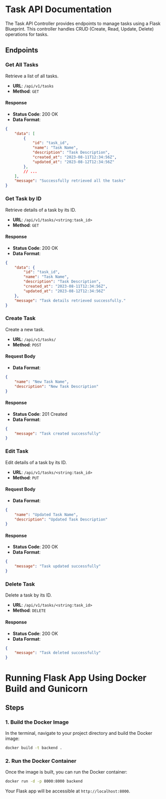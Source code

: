# Task API Documentation

The Task API Controller provides endpoints to manage tasks using a Flask Blueprint. This controller handles CRUD (Create, Read, Update, Delete) operations for tasks.

## Endpoints

### Get All Tasks

Retrieve a list of all tasks.

- **URL**: `/api/v1/tasks`
- **Method**: `GET`

#### Response

- **Status Code**: 200 OK
- **Data Format**:
```json
{
    "data": [
        {
            "id": "task_id",
            "name": "Task Name",
            "description": "Task Description",
            "created_at": "2023-08-11T12:34:56Z",
            "updated_at": "2023-08-12T12:34:56Z"
        },
        // ...
    ],
    "message": "Successfully retrieved all the tasks"
}
```

### Get Task by ID

Retrieve details of a task by its ID.

- **URL**: `/api/v1/tasks/<string:task_id>`
- **Method**: `GET`

#### Response

- **Status Code**: 200 OK
- **Data Format**:
```json
{
    "data": {
        "id": "task_id",
        "name": "Task Name",
        "description": "Task Description",
        "created_at": "2023-08-11T12:34:56Z",
        "updated_at": "2023-08-12T12:34:56Z"
    },
    "message": "Task details retrieved successfully."
}
```

### Create Task

Create a new task.

- **URL**: `/api/v1/tasks/`
- **Method**: `POST`

#### Request Body

- **Data Format**:
```json
{
    "name": "New Task Name",
    "description": "New Task Description"
}
```

#### Response

- **Status Code**: 201 Created
- **Data Format**:
```json
{
    "message": "Task created successfully"
}
```

### Edit Task

Edit details of a task by its ID.

- **URL**: `/api/v1/tasks/<string:task_id>`
- **Method**: `PUT`

#### Request Body

- **Data Format**:
```json
{
    "name": "Updated Task Name",
    "description": "Updated Task Description"
}
```

#### Response

- **Status Code**: 200 OK
- **Data Format**:
```json
{
    "message": "Task updated successfully"
}
```

### Delete Task

Delete a task by its ID.

- **URL**: `/api/v1/tasks/<string:task_id>`
- **Method**: `DELETE`

#### Response

- **Status Code**: 200 OK
- **Data Format**:
```json
{
    "message": "Task deleted successfully"
}
```

# Running Flask App Using Docker Build and Gunicorn

## Steps

### 1. Build the Docker Image

In the terminal, navigate to your project directory and build the Docker image:

```bash
docker build -t backend .
```

### 2. Run the Docker Container

Once the image is built, you can run the Docker container:

```bash
docker run -d -p 8000:8000 backend
```

Your Flask app will be accessible at `http://localhost:8000`.
